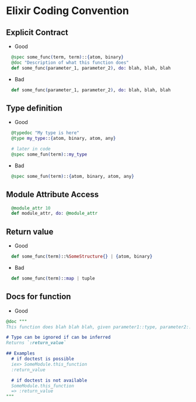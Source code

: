 # Elixir Coding Convention

## Explicit Contract
- Good
```elixir
  @spec some_func(term, term)::{atom, binary}
  @doc "Description of what this function does"
  def some_func(parameter_1, parameter_2), do: blah, blah, blah
```
- Bad
```elixir
  def some_func(parameter_1, parameter_2), do: blah, blah, blah
```

## Type definition
- Good
```elixir
  @typedoc "My type is here"
  @type my_type::{atom, binary, atom, any}

  # later in code
  @spec some_fun(term)::my_type
```
- Bad
```elixir
  @spec some_fun(term)::{atom, binary, atom, any}
```

## Module Attribute Access
```elixir
  @module_attr 10
  def module_attr, do: @module_attr
```

## Return value
- Good
```elixir
  def some_func(term)::%SomeStructure{} | {atom, binary}
```
- Bad
```elixir
  def some_func(term)::map | tuple
```

## Docs for function
- Good
```elixir
@doc """
This function does blah blah blah, given parameter1::type, parameter2::type

# Type can be ignored if can be inferred
Returns `:return_value`

## Examples
  # if doctest is possible
  iex> SomeModule.this_function
  :return_value

  # if doctest is not available
  SomeModule.this_function
  => :return_value
"""
```
